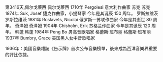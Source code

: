 第3416天,佩尔戈莱西
佩尔戈莱西 1710年
Pergolesi 意大利作曲家
苏克
苏克 1874年
Suk, Josef 捷克作曲家，小提琴家
今年是其诞辰 150 周年。
罗斯拉维茨
罗斯拉维茨 1881年
Roslavets, Nicolai 俄罗斯—苏联作曲家
今年是其逝世 80 周年。
奇泽姆
奇泽姆 1904年
Chisholm, Erik 苏格兰作曲家
今年是其诞辰 120 周年。
韩蓬
韩蓬 1984年
Peng Bo 男高音歌唱家
格蕾斯·班布丽
格蕾斯·班布丽 1937年
Bumbry, Grace 美国黑人女中音歌唱家

1936年：美國音樂雜誌《告示牌》首次公布音樂榜單，後來成為西洋音樂界重要的評比依據。
